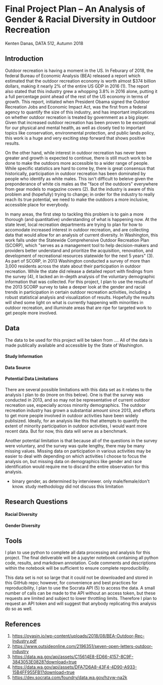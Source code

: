 # Final Project Plan – An Analysis of Gender & Racial Diversity in Outdoor Recreation

Kenten Danas, DATA 512, Autumn 2018

## Introduction
Outdoor recreation is having a moment in the US. In Feburary of 2018, the federal Bureau of Economic Analysis (BEA) released a report which estimated that the outdoor recreation economy is worth almost $374 billion dollars, making it nearly 2% of the entire US GDP in 2016 (1). The report also stated that this industry grew a whopping 3.8% in 2016 alone, putting it a full percentage point ahead of the rest of the US economy in terms of growth. This report, initiated when President Obama signed the Outdoor Recreation Jobs and Economic Impact Act, was the first from a federal agency to quantify the size of this industry, and has important implications on whether outdoor recreation is treated by government as a big player. Given that increased outdoor recreation has been proven to be exceptional for our physical and mental health, as well as closely tied to important topics like conservation, environmental protection, and public lands policy, this work is a huge and very exciting step forward that shows positive results.

On the other hand, while interest in outdoor recreation has never been greater and growth is expected to continue, there is still much work to be done to make the outdoors more accessible to a wider range of people. While specific statistics are hard to come by, there is great consensus that historically, participation in outdoor recreation has been dominated by people who identify as white males. This isn't difficult to beleive given the preponderance of white cis males as the "face of the outdoors" everywhere from gear models to magazine covers (2). But the industry is aware of this problem and (hopefully) trying to change; in order for the industry to really reach its true potential, we need to make the outdoors a more inclusive, accessible place for everybody.

In many areas, the first step to tackling this problem is to gain a more thorough (and quantitative) understanding of what is happening now. At the state level, local recreation departments are trying to plan for how to accomodate increased interest in outdoor recreation, and are collecting data that would allow for an analysis of current diversity. In Washington, this work falls under the Statewide Comprehensive Outdoor Recreation Plan (SCORP), which "serves as a management tool to help decision-makers and providers better understand and prioritize the acquisition, renovation, and development of recreational resources statewide for the next 5 years" (3). As part of SCORP, in 2013 Washington conducted a survey of more than 3,000 residents across the state about their participation in outdoor recreation. While the state did release a detailed report with findings from the survey (4), it lacked an in-depth analysis of the voluntary demographic information that was collected. For this project, I plan to use the results of the 2013 SCORP survey to take a deeper look at the gender and racial trends in participation in certain outdoor recreation activities, including a robust statistical analysis and visualization of results. Hopefully the results will shed some light on what is currently happening with minorities in outdoor recreation, and illuminate areas that are ripe for targeted work to get people more involved.

## Data
The data to be used for this project will be taken from .... All of the data is made publically available and accessible by the State of Washington.

#### Study Information

#### Data Source

#### Potential Data Limitations
There are several possible limitations with this data set as it relates to the analysis I plan to do (more on this below). One is that the survey was conducted in 2013, and so may not be representative of current outdoor recreation use, especially across minority demographics. The outdoor recreation industry has grown a substantial amount since 2013, and efforts to get more people involved in outdoor activities have been widely publisized. Ideally, for an analysis like this that attempts to quantify the extent of minority participation in outdoor activities, I would want more recent data. But for now, this data will serve as a benchmark.

Another potential limitation is that because all of the questions in the survey were voluntary, and the survey was quite lengthy, there may be many missing values. Missing data on participation in various activities may be easier to deal with depending on which activities I choose to focus the analysis on, but missing data on demographics like gender and race identification would require me to discard the entire observation for this analysis.

 - binary gender, as determined by interviewer. only male/female/don't know. study methodology did not discuss this limitation


## Research Questions

#### Racial Diversity

#### Gender Diversity


## Tools
I plan to use python to complete all data processing and analysis for this project. The final deliverable will be a jupyter notebook containing all python code, results, and markdown annotation. Code comments and descriptions within the notebook will be sufficient to ensure complete reproducibility.

This data set is not so large that it could not be downloaded and stored in this GitHub repo; however, for convenience and best practices for reproducibility, I plan to use the Socrata API (5) to access the data. A small number of calls can be made to the API without an access token, but these requests are limited and subject to lower throttling limits. Therefore I plan to request an API token and will suggest that anybody replicating this analysis do so as well.

## References
1. https://oyasin.io/wp-content/uploads/2018/08/BEA-Outdoor-Rec-Industry.pdf
2. https://www.outsideonline.com/2196351/seven-open-letters-outdoor-industry
3. https://data.wa.gov/api/assets/C15614E8-ED66-4157-8C9F-3843053E0828?download=true
4. https://data.wa.gov/api/assets/DFA7D6A8-43F4-4D90-A933-15B4FF955FB1?download=true
5. https://dev.socrata.com/foundry/data.wa.gov/hzyw-na2k
